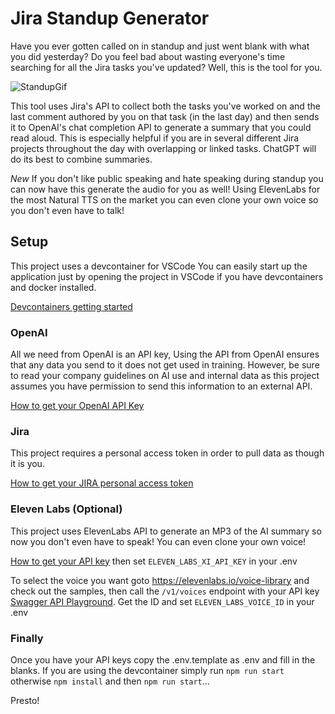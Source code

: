# Jira Standup Generator

Have you ever gotten called on in standup and just went blank with what you did yesterday? Do you feel bad about wasting everyone's time searching for all the Jira tasks you've updated? Well, this is the tool for you. 

![StandupGif](https://media.giphy.com/media/v1.Y2lkPTc5MGI3NjExc3B0NzZvY2FzbWJ6eWp3bGxqZXE5NjA5ZG94M3dlbmxocGU3Zm00eCZlcD12MV9pbnRlcm5hbF9naWZfYnlfaWQmY3Q9Zw/ebEz4dFOqew5SQdjak/giphy-downsized-large.gif)

This tool uses Jira's API to collect both the tasks you've worked on and the last comment authored by you on that task (in the last day) and then sends it to OpenAI's chat completion API to generate a summary that you could read aloud. This is especially helpful if you are in several different Jira projects throughout the day with overlapping or linked tasks. ChatGPT will do its best to combine summaries. 

*New* If you don't like public speaking and hate speaking during standup you can now have this generate the audio for you as well! Using ElevenLabs for the most Natural TTS on the market you can even clone your own voice so you don't even have to talk! 

## Setup
This project uses a devcontainer for VSCode You can easily start up the application just by opening the project in VSCode if you have devcontainers and docker installed. 

[Devcontainers getting started](https://code.visualstudio.com/docs/devcontainers/tutorial)


### OpenAI 
All we need from OpenAI is an API key, Using the API from OpenAI ensures that any data you send to it does not get used in training. However, be sure to read your company guidelines on AI use and internal data as this project assumes you have permission to send this information to an external API. 

[How to get your OpenAI API Key](https://help.openai.com/en/articles/4936850-where-do-i-find-my-secret-api-key)

### Jira
This project requires a personal access token in order to pull data as though it is you. 

[How to get your JIRA personal access token](https://support.atlassian.com/atlassian-account/docs/manage-api-tokens-for-your-atlassian-account/)

### Eleven Labs (Optional)
This project uses ElevenLabs API to generate an MP3 of the AI summary so now you don't even have to speak! You can even clone your own voice!

[How to get your API key](https://docs.elevenlabs.io/api-reference/quick-start/authentication) then set `ELEVEN_LABS_XI_API_KEY` in your .env


To select the voice you want goto https://elevenlabs.io/voice-library and check out the samples, then call the `/v1/voices` endpoint with your API key [Swagger API Playground](https://api.elevenlabs.io/docs#/voices/Get_voices_v1_voices_get). Get the ID and set `ELEVEN_LABS_VOICE_ID` in your .env

### Finally
Once you have your API keys copy the .env.template as .env and fill in the blanks. If you are using the devcontainer simply run `npm run start` otherwise `npm install` and then `npm run start`... 

Presto! 
